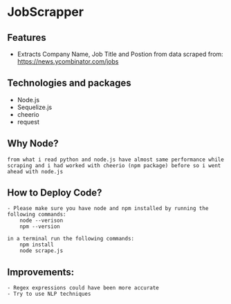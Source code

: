 # JobScrapper

## Features
   - Extracts Company Name, Job Title and Postion from data scraped from: https://news.ycombinator.com/jobs

## Technologies and packages
   - Node.js
   - Sequelize.js
   - cheerio
   - request

## Why Node?
    from what i read python and node.js have almost same performance while scraping and i had worked with cheerio (npm package) before so i went ahead with node.js

## How to Deploy Code?
    - Please make sure you have node and npm installed by running the following commands:
        node --verison
        npm --version
    
    in a terminal run the following commands:
        npm install
        node scrape.js

## Improvements:
    - Regex expressions could have been more accurate
    - Try to use NLP techniques

